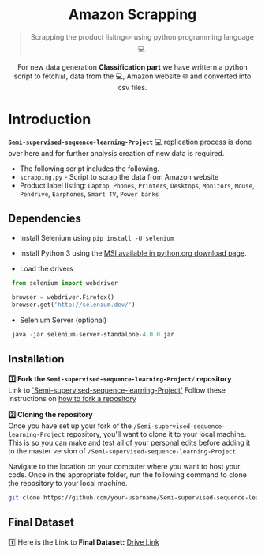 

<h1 align="center">Amazon Scrapping</h1>
<blockquote align="center">Scrapping the product lisitng✏️ using python programming language💻.  </blockquote>
<p align="center">For new data generation <b>Classification part</b> we have writtern a python script to fetch📊, data from the 💻, Amazon website 🌐 and converted into csv files. </p>



# Introduction

**`Semi-supervised-sequence-learning-Project`** :computer: replication process is done over here and for further analysis creation of new data is required.

- The following script includes the following.
- `scrapping.py` - Script to scrap the data from Amazon website
- Product label listing: `Laptop`, `Phones`, `Printers`, `Desktops`, `Monitors`, `Mouse`, `Pendrive`, `Earphones`, `Smart TV`, `Power banks`



## Dependencies

- Install Selenium using `pip install -U selenium`

- Install Python 3 using the [MSI available in python.org download page](http://www.python.org/download).

- Load the drivers

 ```python
  from selenium import webdriver
  
  browser = webdriver.Firefox()
  browser.get('http://selenium.dev/')
 ```

- Selenium Server (optional)

 ```python
  java -jar selenium-server-standalone-4.0.0.jar
 ```

## Installation

**1️⃣ Fork the `Semi-supervised-sequence-learning-Project/` repository**  
Link to [`Semi-supervised-sequence-learning-Project'](https://github.com/sanjay-kv/Semi-supervised-sequence-learning-Project) 
Follow these instructions on [how to fork a repository](https://help.github.com/en/articles/fork-a-repo)

**2️⃣ Cloning the repository**  
Once you have set up your fork of the `/Semi-supervised-sequence-learning-Project` repository, you'll want to clone it to your local machine. This is so you can make and test all of your personal edits before adding it to the master version of `/Semi-supervised-sequence-learning-Project`.

Navigate to the location on your computer where you want to host your code. Once in the appropriate folder, run the following command to clone the repository to your local machine.

```bash
git clone https://github.com/your-username/Semi-supervised-sequence-learning-Project.git
```

## Final Dataset

1️⃣ Here is the Link to **Final Dataset:** [Drive Link](https://drive.google.com/drive/folders/1HB8FCUVqkQpSbV7syq2ZsZ59kT5B-SGo?usp=sharing)



